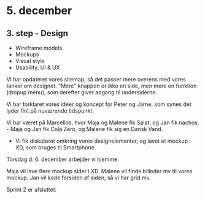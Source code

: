 # 5. december


## 3. step - Design
- Wireframe models
- Mockups
- Visual style
- Usability, UI & UX


Vi har opdateret vores sitemap, så det passer mere overens med vores tanker om designet.
"Mere" knappen er ikke en side, men mere en funktion (dropup menu), som derefter giver adgang til undersiderne.



Vi har forklaret vores idéer og koncept for Peter og Jarne, som synes det lyder fint på nuværende tidspunkt.

Vi har været på Marcellos, hvor Maja og Malene fik Salat, og Jan fik nachos. - Maja og Jan fik Cola Zero, og Malene fik sig en Dansk Vand.
- Vi fik diskuteret omkring vores designelementer, og lavet et mockup i XD, som bruges til Smartphone.

Torsdag d. 6. december arbejder vi hjemme.

Maja vil lave flere mockup sider i XD.
Malene vil finde billeder mv til vores mockup.
Jan vil kode forsiden af siden, så vi har grid mv.

Sprint 2 er afsluttet.